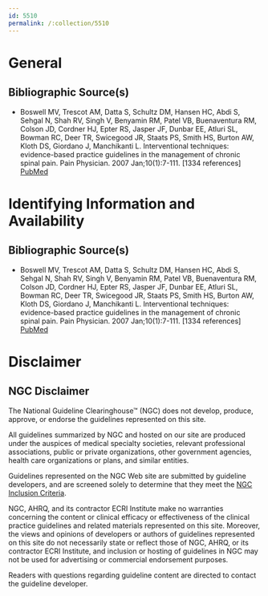 ```yaml
---
id: 5510
permalink: /:collection/5510
---
```


# General

## Bibliographic Source(s)

- Boswell MV, Trescot AM, Datta S, Schultz DM, Hansen HC, Abdi S, Sehgal N, Shah RV, Singh V, Benyamin RM, Patel VB, Buenaventura RM, Colson JD, Cordner HJ, Epter RS, Jasper JF, Dunbar EE, Atluri SL, Bowman RC, Deer TR, Swicegood JR, Staats PS, Smith HS, Burton AW, Kloth DS, Giordano J, Manchikanti L. Interventional techniques: evidence-based practice guidelines in the management of chronic spinal pain. Pain Physician. 2007 Jan;10(1):7-111. [1334 references] [ PubMed ](http://www.ncbi.nlm.nih.gov/entrez/query.fcgi?cmd=Retrieve&db=pubmed&dopt=Abstract&list_uids=17256025)

# Identifying Information and Availability

## Bibliographic Source(s)

- Boswell MV, Trescot AM, Datta S, Schultz DM, Hansen HC, Abdi S, Sehgal N, Shah RV, Singh V, Benyamin RM, Patel VB, Buenaventura RM, Colson JD, Cordner HJ, Epter RS, Jasper JF, Dunbar EE, Atluri SL, Bowman RC, Deer TR, Swicegood JR, Staats PS, Smith HS, Burton AW, Kloth DS, Giordano J, Manchikanti L. Interventional techniques: evidence-based practice guidelines in the management of chronic spinal pain. Pain Physician. 2007 Jan;10(1):7-111. [1334 references] [ PubMed ](http://www.ncbi.nlm.nih.gov/entrez/query.fcgi?cmd=Retrieve&db=pubmed&dopt=Abstract&list_uids=17256025)

# Disclaimer

## NGC Disclaimer

The National Guideline Clearinghouse™ (NGC) does not develop, produce, approve, or endorse the guidelines represented on this site.

All guidelines summarized by NGC and hosted on our site are produced under the auspices of medical specialty societies, relevant professional associations, public or private organizations, other government agencies, health care organizations or plans, and similar entities.

Guidelines represented on the NGC Web site are submitted by guideline developers, and are screened solely to determine that they meet the [NGC Inclusion Criteria](/help-and-about/summaries/inclusion-criteria).

NGC, AHRQ, and its contractor ECRI Institute make no warranties concerning the content or clinical efficacy or effectiveness of the clinical practice guidelines and related materials represented on this site. Moreover, the views and opinions of developers or authors of guidelines represented on this site do not necessarily state or reflect those of NGC, AHRQ, or its contractor ECRI Institute, and inclusion or hosting of guidelines in NGC may not be used for advertising or commercial endorsement purposes.

Readers with questions regarding guideline content are directed to contact the guideline developer.

